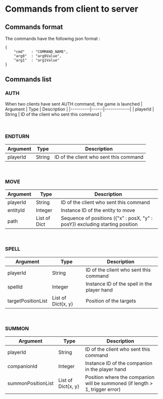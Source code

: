 # Commands from client to server

## Commands format

The commands have the following json format :
```
{
    "cmd"   : "COMMAND_NAME",
    "arg0"  : "arg0Value",
    "arg1"  : "arg1Value"
}
```

## Commands list

### **AUTH**
When two clients have sent AUTH command, the game is launched
| Argument | Type | Description |
|----------|------|-------------|
| playerId | String | ID of the client who sent this command |

<br>

### **ENDTURN**
| Argument | Type | Description |
|----------|------|-------------|
| playerId | String | ID of the client who sent this command |

<br>

### **MOVE**
| Argument | Type | Description |
|----------|------|-------------|
| playerId | String | ID of the client who sent this command |
| entityId | Integer | Instance ID of the entity to move |
| path | List of Dict | Sequence of positions ({"x" : posX, "y" : posY}) excluding starting position |

<br>

### **SPELL**
| Argument | Type | Description |
|----------|------|-------------|
| playerId | String | ID of the client who sent this command |
| spellId | Integer | Instance ID of the spell in the player hand |
| targetPositionList | List of Dict{x, y} | Position of the targets |

<br>

### **SUMMON**
| Argument | Type | Description |
|----------|------|-------------|
| playerId | String | ID of the client who sent this command |
| companionId | Integer | Instance ID of the companion in the player hand |
| summonPositionList | List of Dict{x, y} | Position where the companion will be summoned (if length > 1, trigger error) |